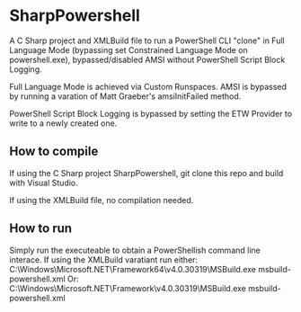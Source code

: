 # SharpPowershell
A C Sharp project and XMLBuild file to run a PowerShell CLI "clone" in Full Language Mode (bypassing set Constrained Language Mode on powershell.exe), bypassed/disabled AMSI without PowerShell Script Block Logging.

Full Language Mode is achieved via Custom Runspaces.
AMSI is bypassed by running a varation of Matt Graeber's amsiInitFailed method.

PowerShell Script Block Logging is bypassed by setting the ETW Provider to write to a newly created one.

## How to compile
If using the C Sharp project SharpPowershell, git clone this repo and build with Visual Studio.

If using the XMLBuild file, no compilation needed.

## How to run
Simply run the executeable to obtain a PowerShellish command line interace.
If using the XMLBuild varatiant run either:
C:\Windows\Microsoft.NET\Framework64\v4.0.30319\MSBuild.exe msbuild-powershell.xml
Or:
C:\Windows\Microsoft.NET\Framework\v4.0.30319\MSBuild.exe msbuild-powershell.xml
